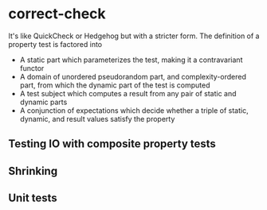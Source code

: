 # correct-check

It's like QuickCheck or Hedgehog but with a stricter form. The definition of
a property test is factored into

- A static part which parameterizes the test, making it a contravariant functor
- A domain of unordered pseudorandom part, and complexity-ordered part, from
  which the dynamic part of the test is computed
- A test subject which computes a result from any pair of static and dynamic
  parts
- A conjunction of expectations which decide whether a triple of static,
  dynamic, and result values satisfy the property

## Testing IO with composite property tests

## Shrinking

## Unit tests
